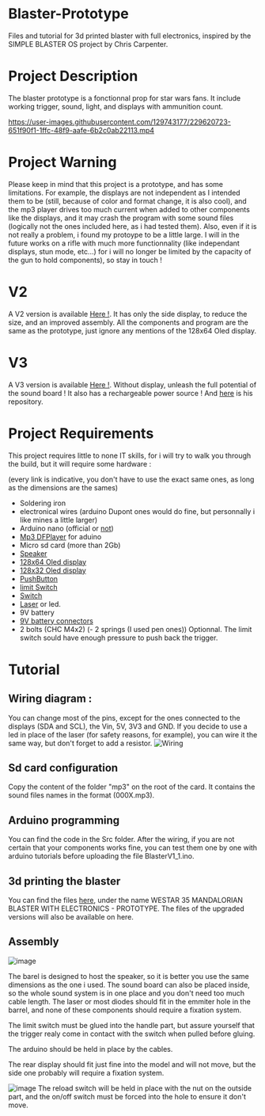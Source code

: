 # Blaster-Prototype
Files and tutorial for 3d printed blaster with full electronics, inspired by the SIMPLE BLASTER OS project by Chris Carpenter.

# Project Description
The blaster prototype is a fonctionnal prop for star wars fans. It include working trigger, sound, light, and displays with ammunition count.

https://user-images.githubusercontent.com/129743177/229620723-651f90f1-1ffc-48f9-aafe-6b2c0ab22113.mp4

# Project Warning 
Please keep in mind that this project is a prototype, and has some limitations. For example, the displays are not independent as I intended them to be (still, because of color and format change, it is also cool), and the mp3 player drives too much current when added to other components like the displays, and it may crash the program with some sound files (logically not the ones included here, as i had tested them).
Also, even if it is not really a problem, i found my protoype to be a little large.
I will in the future works on a rifle with much more functionnality (like independant displays, stun mode, etc...) for i will no longer be limited by the capacity of the gun to hold components), so stay in touch !

# V2
A V2 version is available [Here !](https://cults3d.com/en/3d-model/various/westar-35-mandalorian-blaster-with-electronics-v2). 
It has only the side display, to reduce the size, and an improved assembly. All the components and program are the same as the prototype, just ignore any mentions of the 128x64 Oled display.

# V3
A V3 version is available [Here !](https://cults3d.com/en/3d-model/various/westar-35-mandalorian-blaster-with-electronics-v3). Without display, unleash the full potential of the sound board ! It also has a rechargeable power source ! 
And [here](https://github.com/DreamShapr/Blaster-V3) is his repository.

# Project Requirements
This project requires little to none IT skills, for i will try to walk you through the build, but it will require some hardware :

(every link is indicative, you don't have to use the exact same ones, as long as the dimensions are the sames)

- Soldering iron
- electronical wires (arduino Dupont ones would do fine, but personnally i like mines a little larger)
- Arduino nano (official or [not](https://www.amazon.fr/s?k=arduino+nano+elegoo&__mk_fr_FR=%C3%85M%C3%85%C5%BD%C3%95%C3%91&crid=21AOODUQ6L2EV&sprefix=arduino+nano+elegoo%2Caps%2C70&ref=nb_sb_noss_1))
- [Mp3 DFPlayer](https://www.amazon.fr/AZDelivery-DFPlayer-Arduino-compris-eBook/dp/B07Z5D1TX8/ref=sr_1_3_sspa?keywords=dfplayer+mini+mp3+arduino&qid=1680517477&sprefix=dfp%2Caps%2C74&sr=8-3-spons&sp_csd=d2lkZ2V0TmFtZT1zcF9hdGY&psc=1) for aduino 
- Micro sd card (more than 2Gb)
- [Speaker](https://fr.aliexpress.com/item/32921436094.html?isdl=y&aff_fsk=_9znYgV&src=Connexity&aff_platform=aff_feeds&aff_short_key=_9znYgV&pdp_npi=2%40dis%21EUR%211.87%211.64%21%21%21%21%21%40%2166133252193%21afff&dp=16805211846515582166112021000008005&cn=318473&cv=a5930b23d6663d1663e90cd684112080)
- [128x64 Oled display](https://www.amazon.fr/SSD1306-dAffichage-Auto-Lumineuse-Compatible-Raspberry/dp/B08FD643VZ/ref=sr_1_1_sspa?__mk_fr_FR=%C3%85M%C3%85%C5%BD%C3%95%C3%91&crid=2EQB1QYQNF7EY&keywords=oled+display+arduino&qid=1680517523&sprefix=oled+display+arduino%2Caps%2C65&sr=8-1-spons&sp_csd=d2lkZ2V0TmFtZT1zcF9hdGY&psc=1)
- [128x32 Oled display](https://www.amazon.fr/Pi%C3%A8ces-Module-dAffichage-SSD1306-Couleur/dp/B08CDN5PSJ/ref=sr_1_1?__mk_fr_FR=%C3%85M%C3%85%C5%BD%C3%95%C3%91&crid=U6U3LRYQYBV5&keywords=oled+display+arduino+0.91&qid=1680517611&sprefix=oled+display+arduino+0.91%2Caps%2C66&sr=8-1)
- [PushButton](https://www.amazon.fr/Ytian-Bouton-Momentan%C3%A9s-Poussoir-Interrupteur/dp/B07C845S2Q/ref=sr_1_22?__mk_fr_FR=%C3%85M%C3%85%C5%BD%C3%95%C3%91&crid=32O9IRXOQR8O5&keywords=bouton+poussoir+2a+2+broches&qid=1680521309&sprefix=bouton+poussir+2a+2broche%2Caps%2C75&sr=8-22)
- [limit Switch](https://www.amazon.fr/UKCOCO-interrupteur-commutateur-bouton-poussoir-momentan%C3%A9/dp/B07MDJZJG5/ref=sr_1_6?keywords=bouton+fin+de+course&qid=1680521338&sprefix=boton+fin+de+co%2Caps%2C73&sr=8-6)
- [Switch](https://www.amazon.fr/Youmile-interrupteurs-glissi%C3%A8re-verticaux-interrupteur/dp/B08SM2HHNR/ref=sr_1_12?__mk_fr_FR=%C3%85M%C3%85%C5%BD%C3%95%C3%91&crid=HISOVMCE42Q9&keywords=interrupteur%2Barduino&qid=1680521400&sprefix=inerrupteur%2Barduino%2Caps%2C72&sr=8-12&th=1)
- [Laser](https://www.amazon.fr/RUNCCI-YUN-Photor%C3%A9sistance-R%C3%A9sistance-D%C3%A9pendant-Lumi%C3%A8re/dp/B08N1F5YBG/ref=sr_1_2_sspa?adgrpid=1353499750845157&hvadid=84594162209376&hvbmt=be&hvdev=c&hvlocphy=126407&hvnetw=o&hvqmt=e&hvtargid=kwd-84594261404324%3Aloc-66&hydadcr=27708_2269046&keywords=arduino+laser&qid=1680522013&sr=8-2-spons&sp_csd=d2lkZ2V0TmFtZT1zcF9hdGY&psc=1) or led.
- 9V battery
- [9V battery connectors](https://www.amazon.fr/Connecteur-Coupleur-Branchement-Raccordement-Clips/dp/B00JW80Y8O/ref=asc_df_B00JW80Y8O?tag=bingshoppin0f-21&linkCode=df0&hvadid=80608002580871&hvnetw=o&hvqmt=e&hvbmt=be&hvdev=c&hvlocint=&hvlocphy=&hvtargid=pla-4584207577903478&psc=1)
- 2 bolts (CHC M4x2)
(- 2 springs (I used pen ones)) Optionnal. The limit switch sould have enough pressure to push back the trigger.


# Tutorial

## Wiring diagram : 
You can change most of the pins, except for the ones connected to the displays (SDA and SCL), the Vin, 5V, 3V3 and GND.
If you decide to use a led in place of the laser (for safety reasons, for example), you can wire it the same way, but don't forget to add a resistor.
![Wiring](https://user-images.githubusercontent.com/129743177/229611605-f5bdc5fa-e650-42f9-a495-9acd02763e56.PNG)

## Sd card configuration
Copy the content of the folder "mp3" on the root of the card. It contains the sound files names in the format (000X.mp3).

## Arduino programming
You can find the code in the Src folder. After the wiring, if you are not certain that your components works fine, you can test them one by one with arduino tutorials before uploading the file BlasterV1_1.ino.

## 3d printing the blaster
You can find the files [here](https://cults3d.com/en/users/DreamShapr/creations), under the name WESTAR 35 MANDALORIAN BLASTER WITH ELECTRONICS - PROTOTYPE. The files of the upgraded versions will also be available on here.

## Assembly
![image](https://user-images.githubusercontent.com/129743177/229726136-8372d5de-3b97-41a5-a612-53b8617c9bd9.png)

The barel is designed to host the speaker, so it is better you use the same dimensions as the one i used. The sound board can also be placed inside, so the whole sound system is in one place and you don't need too much cable length. The laser or most diodes should fit in the emmiter hole in the barrel, and none of these components should require a fixation system.

The limit switch must be glued into the handle part, but assure yourself that the trigger realy come in contact with the switch when pulled before gluing.

The arduino should be held in place by the cables.

The rear display should fit just fine into the model and will not move, but the side one probably will require a fixation system.

![image](https://user-images.githubusercontent.com/129743177/229728396-96cde61c-2e96-4fb3-b735-d9a8435f3f1f.png)
The reload switch will be held in place with the nut on the outside part, and the on/off switch must be forced into the hole to ensure it don't move.


